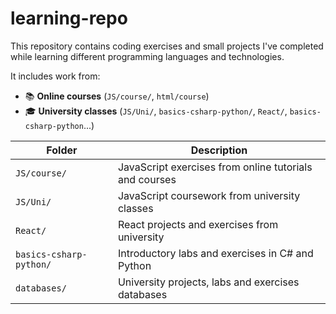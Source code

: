 # learning-repo

This repository contains coding exercises and small projects I've completed while learning different programming languages and technologies.

It includes work from:
- 📚 **Online courses** (`JS/course/`, `html/course`)
- 🎓 **University classes** (`JS/Uni/`, `basics-csharp-python/`,  `React/`, `basics-csharp-python`...)


| Folder                  | Description                                               |
|-------------------------|-----------------------------------------------------------|
| `JS/course/`            | JavaScript exercises from online tutorials and courses    |
| `JS/Uni/`               | JavaScript coursework from university classes             |
| `React/`                | React projects and exercises from university              |
| `basics-csharp-python/` | Introductory labs and exercises in C# and Python          |
| `databases/`            | University projects, labs and exercises databases         |
